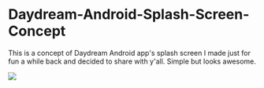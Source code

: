 # Daydream-Android-Splash-Screen-Concept
This is a concept of Daydream Android app's splash screen I made just for fun a while back and decided to share with y'all. Simple but looks awesome.

![](https://i.imgur.com/LhOqADI.jpg)